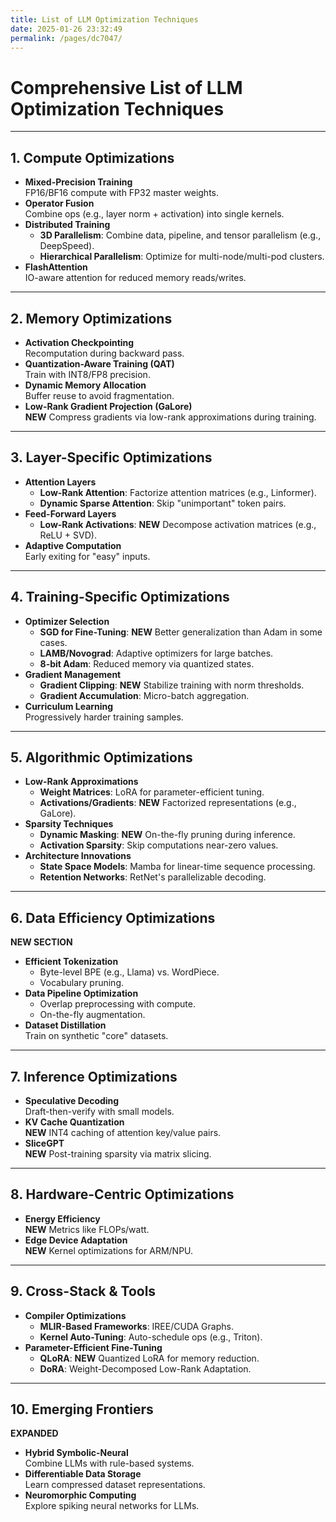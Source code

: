 ```yaml
---
title: List of LLM Optimization Techniques
date: 2025-01-26 23:32:49
permalink: /pages/dc7047/
---
```


# Comprehensive List of LLM Optimization Techniques

---

## 1. **Compute Optimizations**
- **Mixed-Precision Training**  
  FP16/BF16 compute with FP32 master weights.
- **Operator Fusion**  
  Combine ops (e.g., layer norm + activation) into single kernels.
- **Distributed Training**  
  - **3D Parallelism**: Combine data, pipeline, and tensor parallelism (e.g., DeepSpeed).  
  - **Hierarchical Parallelism**: Optimize for multi-node/multi-pod clusters.
- **FlashAttention**  
  IO-aware attention for reduced memory reads/writes.

---

## 2. **Memory Optimizations**
- **Activation Checkpointing**  
  Recomputation during backward pass.
- **Quantization-Aware Training (QAT)**  
  Train with INT8/FP8 precision.
- **Dynamic Memory Allocation**  
  Buffer reuse to avoid fragmentation.
- **Low-Rank Gradient Projection (GaLore)**  
  **NEW** Compress gradients via low-rank approximations during training.

---

## 3. **Layer-Specific Optimizations**
- **Attention Layers**  
  - **Low-Rank Attention**: Factorize attention matrices (e.g., Linformer).  
  - **Dynamic Sparse Attention**: Skip "unimportant" token pairs.
- **Feed-Forward Layers**  
  - **Low-Rank Activations**: **NEW** Decompose activation matrices (e.g., ReLU + SVD).
- **Adaptive Computation**  
  Early exiting for "easy" inputs.

---

## 4. **Training-Specific Optimizations**
- **Optimizer Selection**  
  - **SGD for Fine-Tuning**: **NEW** Better generalization than Adam in some cases.  
  - **LAMB/Novograd**: Adaptive optimizers for large batches.  
  - **8-bit Adam**: Reduced memory via quantized states.
- **Gradient Management**  
  - **Gradient Clipping**: **NEW** Stabilize training with norm thresholds.  
  - **Gradient Accumulation**: Micro-batch aggregation.
- **Curriculum Learning**  
  Progressively harder training samples.

---

## 5. **Algorithmic Optimizations**
- **Low-Rank Approximations**  
  - **Weight Matrices**: LoRA for parameter-efficient tuning.  
  - **Activations/Gradients**: **NEW** Factorized representations (e.g., GaLore).
- **Sparsity Techniques**  
  - **Dynamic Masking**: **NEW** On-the-fly pruning during inference.  
  - **Activation Sparsity**: Skip computations near-zero values.
- **Architecture Innovations**  
  - **State Space Models**: Mamba for linear-time sequence processing.  
  - **Retention Networks**: RetNet's parallelizable decoding.

---

## 6. **Data Efficiency Optimizations**  
  **NEW SECTION**
- **Efficient Tokenization**  
  - Byte-level BPE (e.g., Llama) vs. WordPiece.  
  - Vocabulary pruning.
- **Data Pipeline Optimization**  
  - Overlap preprocessing with compute.  
  - On-the-fly augmentation.
- **Dataset Distillation**  
  Train on synthetic "core" datasets.

---

## 7. **Inference Optimizations**
- **Speculative Decoding**  
  Draft-then-verify with small models.
- **KV Cache Quantization**  
  **NEW** INT4 caching of attention key/value pairs.
- **SliceGPT**  
  **NEW** Post-training sparsity via matrix slicing.

---

## 8. **Hardware-Centric Optimizations**
- **Energy Efficiency**  
  **NEW** Metrics like FLOPs/watt.
- **Edge Device Adaptation**  
  **NEW** Kernel optimizations for ARM/NPU.

---

## 9. **Cross-Stack & Tools**
- **Compiler Optimizations**  
  - **MLIR-Based Frameworks**: IREE/CUDA Graphs.  
  - **Kernel Auto-Tuning**: Auto-schedule ops (e.g., Triton).
- **Parameter-Efficient Fine-Tuning**  
  - **QLoRA**: **NEW** Quantized LoRA for memory reduction.  
  - **DoRA**: Weight-Decomposed Low-Rank Adaptation.

---

## 10. **Emerging Frontiers**  
  **EXPANDED**
- **Hybrid Symbolic-Neural**  
  Combine LLMs with rule-based systems.
- **Differentiable Data Storage**  
  Learn compressed dataset representations.
- **Neuromorphic Computing**  
  Explore spiking neural networks for LLMs.
